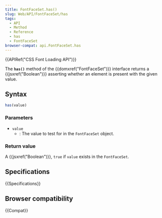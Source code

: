 ```yaml
---
title: FontFaceSet.has()
slug: Web/API/FontFaceSet/has
tags:
  - API
  - Method
  - Reference
  - has
  - FontFaceSet
browser-compat: api.FontFaceSet.has
---
```

{{APIRef("CSS Font Loading API")}}

The **`has()`** method of the {{domxref("FontFaceSet")}} interface returns a {{jsxref("Boolean")}} asserting whether an element is present with the given value.

## Syntax

```js
has(value)
```

### Parameters

- `value`
  - : The value to test for in the `FontFaceSet` object.

### Return value

A {{jsxref("Boolean")}}, `true` if `value` exists in the `FontFaceSet`.

## Specifications

{{Specifications}}

## Browser compatibility

{{Compat}}
